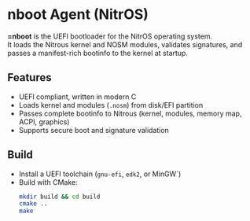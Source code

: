 # nboot Agent (NitrOS)

**=nboot** is the UEFI bootloader for the NitrOS operating system.  
It loads the Nitrous kernel and NOSM modules, validates signatures, and passes a manifest-rich bootinfo to the kernel at startup.

## Features

- UEFI compliant, written in modern C
- Loads kernel and modules (`.nosm`) from disk/EFI partition
- Passes complete bootinfo to Nitrous (kernel, modules, memory map, ACPI, graphics)
- Supports secure boot and signature validation

## Build

- Install a UEFI toolchain (`gnu-efi`, `edk2`, or MinGW`)
- Build with CMake:
  ```sh
  mkdir build && cd build
  cmake ..
  make
  ```
